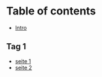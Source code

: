# Table of contents

* [Intro](README.md)

## Tag 1

* [seite 1](tag-1/seite-1.md)
* [seite 2](tag-1/untitled.md)

